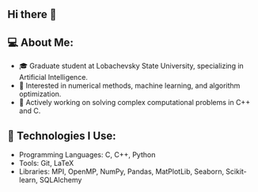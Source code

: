 ## Hi there 👋

## 💻 About Me:
- 🎓 Graduate student at Lobachevsky State University, specializing in Artificial Intelligence.
- 🧠 Interested in numerical methods, machine learning, and algorithm optimization.
- 💼 Actively working on solving complex computational problems in C++ and C.

## 🔧 Technologies I Use:
- Programming Languages: C, C++, Python
- Tools: Git, LaTeX
- Libraries: MPI, OpenMP, NumPy, Pandas, MatPlotLib, Seaborn, Scikit-learn, SQLAlchemy
